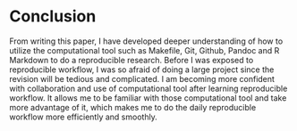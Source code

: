 

# Conclusion

From writing this paper, I have developed deeper understanding of how to utilize the computational tool such as Makefile, Git, Github, Pandoc and R Markdown to do a reproducible research. Before I was exposed to reproducible workflow, I was so afraid of doing a large project since the revision will be tedious and complicated. I am becoming more confident with collaboration and use of computational tool after learning reproducible workflow. It allows me to be familiar with those computational tool and take more advantage of it, which makes me to do the daily reproducible workflow more efficiently and smoothly.
